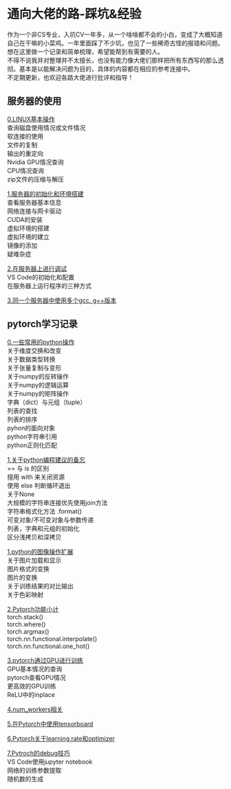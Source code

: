 通向大佬的路-踩坑&经验
===
作为一个非CS专业，入坑CV一年多，从一个啥啥都不会的小白，变成了大概知道自己在干嘛的小菜鸡。一年里面踩了不少坑，也见了一些稀奇古怪的报错和问题。想在这里做一个记录和简单梳理，希望能帮到有需要的人。<br>
不得不说我并对整理并不太擅长，也没有能力像大佬们那样把所有东西写的那么透彻。基本是以能解决问题为目的，具体的内容都在相应的参考连接中。<br>
不定期更新，也欢迎各路大佬进行批评和指导！

服务器的使用
---
[0.LINUX基本操作](https://github.com/ZM-Zhou/TheWaytoBigBrother/tree/master/notes/server/linux_commands.md)<br>
查询磁盘使用情况或文件情况<br>
软连接的使用<br>
文件的复制<br>
输出的重定向<br>
Nvidia GPU情况查询<br>
CPU情况查询<br>
zip文件的压缩与解压

[1.服务器的初始化和环境搭建](https://github.com/ZM-Zhou/TheWaytoBigBrother/tree/master/notes/server/build_env.md)<br>
查看服务器基本信息<br>
网络连接与网卡驱动<br>
CUDA的安装<br>
虚拟环境的搭建<br>
虚拟环境的建立<br>
镜像的添加<br>
疑难杂症

[2.在服务器上进行调试](https://github.com/ZM-Zhou/TheWaytoBigBrother/tree/master/notes/server/debug_run_online.md)<br>
VS Code的初始化和配置<br>
在服务器上运行程序的三种方式

[3.同一个服务器中使用多个gcc, g++版本](https://github.com/ZM-Zhou/TheWaytoBigBrother/tree/master/notes/server/multiple_gcc_g++.md)

pytorch学习记录
---
[0.一些常用的python操作](https://github.com/ZM-Zhou/TheWaytoBigBrother/tree/master/notes/pytorch/about_python.md)<br>
关于维度交换和改变<br>
关于数据类型转换<br>
关于张量复制与变形<br>
关于numpy的反转操作<br>
关于numpy的逻辑运算<br>
关于numpy的矩阵操作<br>
字典（dict）与元组（tuple）<br>
列表的查找<br>
列表的排序<br>
pyhon的面向对象<br>
python字符串引用<br>
python正则化匹配

[1.关于python编程建议的备忘](https://github.com/ZM-Zhou/TheWaytoBigBrother/tree/master/notes/pytorch/python_suggestions.md)<br>
== 与 is 的区别<br>
擅用 with 来关闭资源<br>
使用 else 判断循环退出<br>
关于None<br>
大规模的字符串连接优先使用join方法<br>
字符串格式化方法 .format()<br>
可变对象/不可变对象与参数传递<br>
列表，字典和元组的初始化<br>
区分浅拷贝和深拷贝

[1.python的图像操作扩展](https://github.com/ZM-Zhou/TheWaytoBigBrother/tree/master/notes/pytorch/python_and_images.md)<br>
关于图片加载和显示<br>
图片格式的变换<br>
图片的变换<br>
关于训练结果的对比输出<br>
关于色彩映射

[2.Pytorch功能小计](https://github.com/ZM-Zhou/TheWaytoBigBrother/tree/master/notes/pytorch/about_pytorch.md)<br>
torch.stack()<br>
torch.where()<br>
torch.argmax()<br>
torch.nn.functional.interpolate()<br>
torch.nn.functional.one_hot()

[3.pytorch通过GPU进行训练](https://github.com/ZM-Zhou/TheWaytoBigBrother/tree/master/notes/pytorch/pytorch_GPU.md)<br>
GPU基本情况的查询<br>
pytorch查看GPU情况<br>
更高效的GPU训练<br>
ReLU中的inplace

[4.num_workers相关](https://github.com/ZM-Zhou/TheWaytoBigBrother/tree/master/notes/pytorch/about_num_workers.md)<br>

[5.在Pytorch中使用tensorboard](https://github.com/ZM-Zhou/TheWaytoBigBrother/tree/master/notes/pytorch/pytorch_with_tensorboard.md)<br>

[6.Pytorch关于learning rate和optimizer](https://github.com/ZM-Zhou/TheWaytoBigBrother/tree/master/notes/pytorch/more_about_learning_rate.md)<br>

[7.Pytroch的debug技巧](https://github.com/ZM-Zhou/TheWaytoBigBrother/tree/master/notes/pytorch/pytorch_debug.md)<br>
VS Code使用jupyter notebook<br>
网络的训练参数提取<br>
随机数的生成
